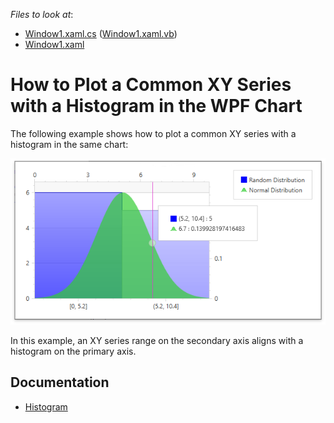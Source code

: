 *Files to look at*:
- [Window1.xaml.cs](../CS//Window1.xaml.cs) ([Window1.xaml.vb](../VB//Window1.xaml.vb))
- [Window1.xaml](../CS//Window1.xaml)

# How to Plot a Common XY Series with a Histogram in the WPF Chart

The following example shows how to plot a common XY series with a histogram in the same chart:

![](images/histogramchart.png)

In this example, an XY series range on the secondary axis aligns with a histogram on the primary axis. 

## Documentation

- [Histogram](https://docs.devexpress.com/WPF/400974/controls-and-libraries/charts-suite/chart-control/histogram?p=netframework)
